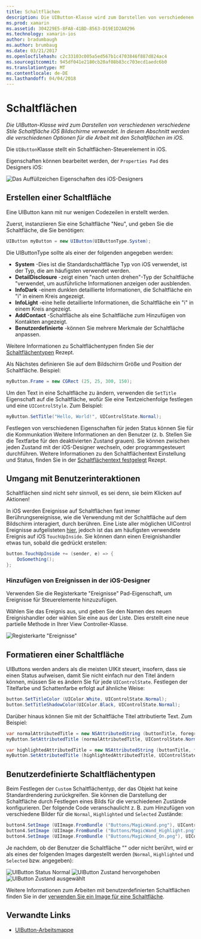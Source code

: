 ```yaml
---
title: Schaltflächen
description: Die UIButton-Klasse wird zum Darstellen von verschiedenen verschiedene Stile Schaltfläche iOS Bildschirme verwendet. In diesem Abschnitt werden die verschiedenen Optionen für die Arbeit mit den Schaltflächen im iOS.
ms.prod: xamarin
ms.assetid: 304229E5-8FA8-41BD-8563-D19E1D2A0296
ms.technology: xamarin-ios
author: bradumbaugh
ms.author: brumbaug
ms.date: 03/21/2017
ms.openlocfilehash: c2c33103c005a5ed567b1c4703846f887d824ac4
ms.sourcegitcommit: 945df041e2180cb20af08b83cc703ecd1aedc6b0
ms.translationtype: MT
ms.contentlocale: de-DE
ms.lasthandoff: 04/04/2018
---
```

# <a name="buttons"></a>Schaltflächen

_Die UIButton-Klasse wird zum Darstellen von verschiedenen verschiedene Stile Schaltfläche iOS Bildschirme verwendet. In diesem Abschnitt werden die verschiedenen Optionen für die Arbeit mit den Schaltflächen im iOS._

Die `UIButton`Klasse stellt ein Schaltflächen-Steuerelement in iOS. 

Eigenschaften können bearbeitet werden, der `Properties Pad` des Designers iOS:


![](buttons-images/properties.png "Das Auffüllzeichen Eigenschaften des iOS-Designers")

## <a name="creating-a-button"></a>Erstellen einer Schaltfläche

Eine UIButton kann mit nur wenigen Codezeilen in erstellt werden.

Zuerst, instanziieren Sie eine Schaltfläche "Neu", und geben Sie die Schaltfläche, die Sie benötigen:

```csharp
UIButton myButton = new UIButton(UIButtonType.System);
```

Die UIButtonType sollte als einer der folgenden angegeben werden:

- **System** -Dies ist die Standardschaltfläche Typ von iOS verwendet, ist der Typ, die am häufigsten verwendet werden.
- **DetailDisclosure** -zeigt einen "nach unten drehen"-Typ der Schaltfläche "verwendet, um ausführliche Informationen anzeigen oder ausblenden.
- **InfoDark** -einem dunklen detaillierte Informationen, die Schaltfläche ein "i" in einem Kreis angezeigt.
- **InfoLight** -eine helle detaillierte Informationen, die Schaltfläche ein "i" in einem Kreis angezeigt.
- **AddContact** -Schaltfläche als eine Schaltfläche zum Hinzufügen von Kontakten angezeigt.
- **Benutzerdefinierte** -können Sie mehrere Merkmale der Schaltfläche anpassen.

Weitere Informationen zu Schaltflächentypen finden Sie der [Schaltflächentypen](https://developer.xamarin.com/recipes/ios/standard_controls/buttons/create_different_types_of_buttons/) Rezept.

Als Nächstes definieren Sie auf dem Bildschirm Größe und Position der Schaltfläche. Beispiel:

```csharp
myButton.Frame = new CGRect (25, 25, 300, 150);
```

Um den Text in eine Schaltfläche zu ändern, verwenden die `SetTitle` Eigenschaft auf die Schaltfläche, wofür Sie eine Textzeichenfolge festlegen und eine `UIControlStyle`. Zum Beispiel:

```csharp
myButton.SetTitle("Hello, World!", UIControlState.Normal);
```

Festlegen von verschiedenen Eigenschaften für jeden Status können Sie für die Kommunkation Weitere Informationen an den Benutzer (z. b. Stellen Sie die Textfarbe für den deaktivierten Zustand grauen). Sie können zwischen jeden Zustand mit der iOS-Designer wechseln, oder programmgesteuert durchführen. Weitere Informationen zu den Schaltflächentext Einstellung und Status, finden Sie in der [Schaltflächentext festgelegt](https://developer.xamarin.com/recipes/ios/standard_controls/buttons/set_button_text/) Rezept.

## <a name="dealing-with-user-interactions"></a>Umgang mit Benutzerinteraktionen


Schaltflächen sind nicht sehr sinnvoll, es sei denn, sie beim Klicken auf Aktionen! 

In iOS werden Ereignisse auf Schaltflächen fast immer Berührungsereignisse, wie die Verwendung mit der Schaltfläche auf dem Bildschirm interagiert, durch berühren. Eine Liste aller möglichen UIControl Ereignisse aufgelisteten [hier](https://developer.apple.com/documentation/uikit/uicontrolevents), jedoch ist das am häufigsten verwendete Ereignis auf iOS `TouchUpInside`. Sie können dann einen Ereignishandler etwas tun, sobald die gedrückt erstellen:


```csharp
button.TouchUpInside += (sender, e) => {
    DoSomething();
};
```

### <a name="adding-events-in-the-ios-designer"></a>Hinzufügen von Ereignissen in der iOS-Designer
 
Verwenden Sie die Registerkarte "Ereignisse" Pad-Eigenschaft, um Ereignisse für Steuerelemente hinzuzufügen.

Wählen Sie das Ereignis aus, und geben Sie den Namen des neuen Ereignishandler oder wählen Sie eine aus der Liste. Dies erstellt eine neue partielle Methode in Ihrer View Controller-Klasse.

![Registerkarte "Ereignisse"](buttons-images/image1.png)

## <a name="styling-a-button"></a>Formatieren einer Schaltfläche

UIButtons werden anders als die meisten UIKit steuert, insofern, dass sie einen Status aufweisen, damit Sie nicht einfach nur den Titel ändern können, müssen Sie es ändern Sie für jede `UIControlState`. Festlegen der Titelfarbe und Schattenfarbe erfolgt auf ähnliche Weise:

```csharp
button.SetTitleColor (UIColor.White, UIControlState.Normal);
button.SetTitleShadowColor(UIColor.Black, UIControlState.Normal);
```

Darüber hinaus können Sie mit der Schaltfläche Titel attributierte Text. Zum Beispiel:

```csharp
var normalAttributedTitle = new NSAttributedString (buttonTitle, foregroundColor: UIColor.Blue, strikethroughStyle: NSUnderlineStyle.Single);
myButton.SetAttributedTitle (normalAttributedTitle, UIControlState.Normal);

var highlightedAttributedTitle = new NSAttributedString (buttonTitle, foregroundColor: UIColor.Green, strikethroughStyle: NSUnderlineStyle.Thick);
myButton.SetAttributedTitle (highlightedAttributedTitle, UIControlState.Highlighted);
```

## <a name="custom-button-types"></a>Benutzerdefinierte Schaltflächentypen


Beim Festlegen der `Custom` Schaltflächentyp, der das Objekt hat keine Standardrendering zurückgreifen. Sie können die Darstellung der Schaltfläche durch Festlegen eines Bilds für die verschiedenen Zustände konfigurieren. Der folgende Code veranschaulicht z. B. zum Hinzufügen von verschiedene Bilder für die `Normal`, `Highlighted` und `Selected` Zustände:


```csharp
button4.SetImage (UIImage.FromBundle ("Buttons/MagicWand.png"), UIControlState.Normal);
button4.SetImage (UIImage.FromBundle ("Buttons/MagicWand_Highlight.png"), UIControlState.Highlighted);
button4.SetImage (UIImage.FromBundle ("Buttons/MagicWand_On.png"), UIControlState.Selected);
```


Je nachdem, ob der Benutzer die Schaltfläche "" oder nicht berührt, wird er als eines der folgenden Images dargestellt werden (`Normal`, `Highlighted` und `Selected` bzw. angegeben):


![](buttons-images/image22.png "UIButton Status Normal")
![](buttons-images/image23.png "UIButton Zustand hervorgehoben")
![](buttons-images/image24.png "UIButton Zustand ausgewählt")

Weitere Informationen zum Arbeiten mit benutzerdefinierten Schaltflächen finden Sie in der [verwenden Sie ein Image für eine Schaltfläche](https://developer.xamarin.com/recipes/ios/standard_controls/buttons/use_an_image_for_a_button/).


## <a name="related-links"></a>Verwandte Links

- [UIButton-Arbeitsmappe](https://developer.xamarin.com/workbooks/ios/user-interface/UIbutton/uibutton.workbook)
